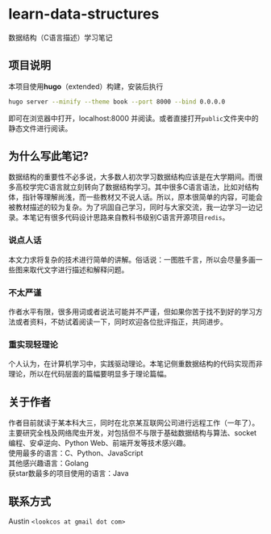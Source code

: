 # learn-data-structures

数据结构（C语言描述）学习笔记

## 项目说明  

本项目使用**hugo**（extended）构建，安装后执行

```bash
hugo server --minify --theme book --port 8000 --bind 0.0.0.0
```

即可在浏览器中打开，localhost:8000 并阅读。或者直接打开`public`文件夹中的静态文件进行阅读。  

## 为什么写此笔记?  

数据结构的重要性不必多说，大多数人初次学习数据结构应该是在大学期间。而很多高校学完C语言就立刻转向了数据结构学习。其中很多C语言语法，比如对结构体，指针等理解尚浅，而一些教材又不说人话。所以，原本很简单的内容，可能会被教材描述的较为复杂。为了巩固自己学习，同时与大家交流，我一边学习一边记录。本笔记有很多代码设计思路来自教科书级别C语言开源项目`redis`。

### 说点人话

本文力求将复杂的技术进行简单的讲解。俗话说：一图胜千言，所以会尽量多画一些图来取代文字进行描述和解释问题。

### 不太严谨  

作者水平有限，很多用词或者说法可能并不严谨，但如果你苦于找不到好的学习方法或者资料，不妨试着阅读一下，同时欢迎各位批评指正，共同进步。

### 重实现轻理论  

个人认为，在计算机学习中，实践驱动理论。本笔记侧重数据结构的代码实现而非理论，所以在代码层面的篇幅要明显多于理论篇幅。


## 关于作者  


作者目前就读于某本科大三，同时在北京某互联网公司进行远程工作（一年了）。主要研究全栈及网络爬虫开发，对包括但不与限于基础数据结构与算法、socket编程、安卓逆向、Python Web、前端开发等技术感兴趣。  
使用最多的语言：C、Python、JavaScript  
其他感兴趣语言：Golang  
获star数最多的项目使用的语言：Java

## 联系方式  

Austin `<lookcos at gmail dot com>`


